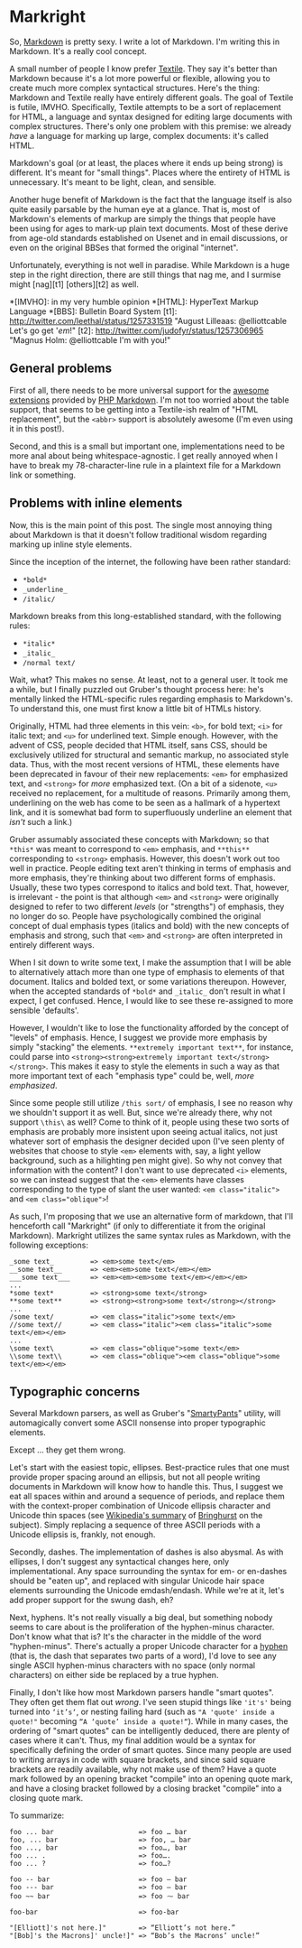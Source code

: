 Markright
=========

So, [Markdown][] is pretty sexy. I write a lot of Markdown. I'm writing this
in Markdown. It's a really cool concept.

A small number of people I know prefer [Textile][]. They say it's better than
Markdown because it's a lot more powerful or flexible, allowing you to create
much more complex syntactical structures. Here's the thing: Markdown and
Textile really have entirely different goals. The goal of Textile is futile,
IMVHO. Specifically, Textile attempts to be a sort of replacement for HTML, a
language and syntax designed for editing large documents with complex
structures. There's only one problem with this premise: we already *have* a
language for marking up large, complex documents: it's called HTML.

Markdown's goal (or at least, the places where it ends up being strong) is
different. It's meant for "small things". Places where the entirety of HTML is
unnecessary. It's meant to be light, clean, and sensible.

Another huge benefit of Markdown is the fact that the language itself is also
quite easily parsable by the human eye at a glance. That is, most of Markdown's
elements of markup are simply the things that people have been using for ages
to mark-up plain text documents. Most of these derive from age-old standards
established on Usenet and in email discussions, or even on the original
BBSes that formed the original "internet".

Unfortunately, everything is not well in paradise. While Markdown is a huge
step in the right direction, there are still things that nag me, and I surmise
might [nag][t1] [others][t2] as well.

  [Markdown]: <http://daringfireball.net/projects/markdown/syntax> "Markdown, the premier markup syntax"
  [Textile]: <http://hobix.com/textile/> "Textile, the lame alternative to Markdown"
  *[IMVHO]: in my very humble opinion
  *[HTML]: HyperText Markup Language
  *[BBS]: Bulletin Board System
  [t1]: <http://twitter.com/leethal/status/1257331519> "August Lilleaas: @elliottcable Let's go get '_em_!"
  [t2]: <http://twitter.com/judofyr/status/1257306965> "Magnus Holm: @elliottcable I'm with you!"

General problems
----------------
First of all, there needs to be more universal support for the
[awesome extensions][PHP-Markdown-Extras] provided by [PHP Markdown][]. I'm
not too worried about the table support, that seems to be getting into a
Textile-ish realm of "HTML replacement", but the `<abbr>` support is
absolutely awesome (I'm even using it in this post!).

Second, and this is a small but important one, implementations need to be more
anal about being whitespace-agnostic. I get really annoyed when I have to
break my 78-character-line rule in a plaintext file for a Markdown link or
something.

  [PHP-Markdown-Extras]: <http://michelf.com/projects/php-markdown/extra/> "Markdown extensions implemented by PHP Markdown"
  [PHP Markdown]: <http://michelf.com/projects/php-markdown/> "PHP Markdown processing library"

Problems with inline elements
-----------------------------
Now, this is the main point of this post. The single most annoying thing about
Markdown is that it doesn't follow traditional wisdom regarding marking up
inline style elements.

Since the inception of the internet, the following have been rather standard:

- `*bold*`
- `_underline_`
- `/italic/`

Markdown breaks from this long-established standard, with the following rules:

- `*italic*`
- `_italic_`
- `/normal text/`

Wait, what? This makes no sense. At least, not to a general user. It took me a
while, but I finally puzzled out Gruber's thought process here: he's mentally
linked the HTML-specific rules regarding emphasis to Markdown's. To understand
this, one must first know a little bit of HTMLs history.

Originally, HTML had three elements in this vein: `<b>`, for bold text; `<i>`
for italic text; and `<u>` for underlined text. Simple enough. However, with
the advent of CSS, people decided that HTML itself, sans CSS, should be
exclusively utilized for structural and semantic markup, no associated style
data. Thus, with the most recent versions of HTML, these elements have been
deprecated in favour of their new replacements: `<em>` for emphasized text,
and `<strong>` for *more* emphasized text. (On a bit of a sidenote, `<u>`
received no replacement, for a multitude of reasons. Primarily among them,
underlining on the web has come to be seen as a hallmark of a hypertext link,
and it is somewhat bad form to superfluously underline an element that *isn't*
such a link.)

Gruber assumably associated these concepts with Markdown; so that `*this*` was
meant to correspond to `<em>` emphasis, and `**this**` corresponding to `<strong>`
emphasis. However, this doesn't work out too well in practice. People editing
text aren't thinking in terms of emphasis and more emphasis, they're thinking
about two different forms of emphasis. Usually, these two types correspond to
italics and bold text. That, however, is irrelevant - the point is that
although `<em>` and `<strong>` were originally designed to refer to two
different *levels* (or "strengths") of emphasis, they no longer do so. People
have psychologically combined the original concept of dual emphasis types
(italics and bold) with the new concepts of emphasis and strong, such that
`<em>` and `<strong>` are often interpreted in entirely different ways.

When I sit down to write some text, I make the assumption that I will be able
to alternatively attach more than one type of emphasis to elements of that
document. Italics and bolded text, or some variations thereupon. However, when
the accepted standards of `*bold*` and `_italic_` don't result in what I
expect, I get confused. Hence, I would like to see these re-assigned to more
sensible 'defaults'.

However, I wouldn't like to lose the functionality afforded by the concept of
"levels" of emphasis. Hence, I suggest we provide more emphasis by simply
"stacking" the elements. `**extremely important text**`, for instance, could
parse into `<strong><strong>extremely important text</strong></strong>`. This
makes it easy to style the elements in such a way as that more important text
of each "emphasis type" could be, well, *more emphasized*.

Since some people still utilize `/this sort/` of emphasis, I see no reason why
we shouldn't support it as well. But, since we're already there, why not
support `\this\` as well? Come to think of it, people using these two sorts of
emphasis are probably more insistent upon seeing actual italics, not just
whatever sort of emphasis the designer decided upon (I've seen plenty of
websites that choose to style `<em>` elements with, say, a light yellow
background, such as a hilighting pen might give). So why not convey that
information with the content? I don't want to use deprecated `<i>` elements,
so we can instead suggest that the `<em>` elements have classes corresponding
to the type of slant the user wanted: `<em class="italic">` and
`<em class="oblique">`!

As such, I'm proposing that we use an alternative form of markdown, that I'll
henceforth call "Markright" (if only to differentiate it from the original
Markdown). Markright utilizes the same syntax rules as Markdown, with the
following exceptions:

    _some text_         => <em>some text</em>
    __some text__       => <em><em>some text</em></em>
    ___some text___     => <em><em><em>some text</em></em></em>
    ...
    *some text*         => <strong>some text</strong>
    **some text**       => <strong><strong>some text</strong></strong>
    ...
    /some text/         => <em class="italic">some text</em>
    //some text//       => <em class="italic"><em class="italic">some text</em></em>
    ...
    \some text\         => <em class="oblique">some text</em>
    \\some text\\       => <em class="oblique"><em class="oblique">some text</em></em>

Typographic concerns
--------------------
Several Markdown parsers, as well as Gruber's "[SmartyPants][]" utility, will
automagically convert some ASCII nonsense into proper typographic elements.

Except ... they get them wrong.

Let's start with the easiest topic, ellipses. Best-practice rules that one
must provide proper spacing around an ellipsis, but not all people writing
documents in Markdown will know how to handle this. Thus, I suggest we eat all
spaces within and around a sequence of periods, and replace them with the
context-proper combination of Unicode ellipsis character and Unicode thin
spaces (see [Wikipedia's summary][wikipedia-ellipsis] of [Bringhurst][] on the
subject). Simply replacing a sequence of three ASCII periods with a Unicode
ellipsis is, frankly, not enough.

Secondly, dashes. The implementation of dashes is also abysmal. As with
ellipses, I don't suggest any syntactical changes here, only implementational.
Any space surrounding the syntax for em- or en-dashes should be "eaten up",
and replaced with singular Unicode hair space elements surrounding the Unicode
emdash/endash. While we're at it, let's add proper support for the swung dash,
eh?

Next, hyphens. It's not really visually a big deal, but something nobody seems
to care about is the proliferation of the hyphen-minus character. Don't know
what that is? It's the character in the middle of the word "hyphen-minus".
There's actually a proper Unicode character for a [hyphen][wikipedia-hyphen]
(that is, the dash that separates two parts of a word), I'd love to see any
single ASCII hyphen-minus characters with no space (only normal characters) on
either side be replaced by a true hyphen.

Finally, I don't like how most Markdown parsers handle "smart quotes". They
often get them flat out *wrong*. I've seen stupid things like `'it's'` being
turned into `‘it’s‘`, or nesting failing hard (such as
`"A 'quote' inside a quote!"` becoming `“A ‘quote’ inside a quote!“`). While
in many cases, the ordering of "smart quotes" can be intelligently deduced,
there are plenty of cases where it can't. Thus, my final addition would be a
syntax for specifically defining the order of smart quotes. Since many people
are used to writing arrays in code with square brackets, and since said square
brackets are readily available, why not make use of them? Have a quote mark
followed by an opening bracket "compile" into an opening quote mark, and have
a closing bracket followed by a closing bracket "compile" into a closing quote
mark.

To summarize:

    foo ... bar                     => foo … bar
    foo, ... bar                    => foo, … bar
    foo ..., bar                    => foo…, bar
    foo ... .                       => foo….
    foo ... ?                       => foo…?
    
    foo -- bar                      => foo – bar
    foo --- bar                     => foo — bar
    foo ~~ bar                      => foo ⁓ bar
    
    foo-bar                         => foo‐bar
    
    "[Elliott]'s not here.]"        => “Elliott’s not here.”
    "[Bob]'s the Macrons]' uncle!]" => “Bob’s the Macrons’ uncle!”

  [SmartyPants]: <http://daringfireball.net/projects/smartypants/> "John Gruber's SmartyPants"
  [wikipedia-ellipsis]: <http://en.wikipedia.org/wiki/Ellipsis#Typographical_rules> "The Typographical rules for using Ellipses on Wikipedia"
  [Bringhurst]: <http://en.wikipedia.org/wiki/The_Elements_of_Typographic_Style> "Robert Bringhurst's canonical 'The Elements of Typographic Style'"
  [wikipedia-hyphen]: <http://en.wikipedia.org/wiki/Hyphen> "Wikipedia's page on the Hyphen"